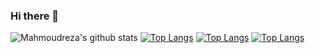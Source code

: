 ### Hi there 👋

<!--
**mentezami/mentezami** is a ✨ _special_ ✨ repository because its `README.md` (this file) appears on your GitHub profile.

Here are some ideas to get you started:

- 🔭 I’m currently working on ...
- 🌱 I’m currently learning ...
- 👯 I’m looking to collaborate on ...
- 🤔 I’m looking for help with ...
- 💬 Ask me about ...
- 📫 How to reach me: ...
- 😄 Pronouns: ...
- ⚡ Fun fact: ...
-->

![Mahmoudreza's github stats](https://github-readme-stats.vercel.app/api?username=mentezami&count_private=true&show_icons=true&theme=nightowl)
[![Top Langs](https://github-readme-stats.vercel.app/api/top-langs/?username=mentezami&count_private=true&show_icons=true&theme=nightowl&langs_count=8)](https://github.com/mentezami/github-readme-stats)
[![Top Langs](https://github-readme-stats.vercel.app/api/top-langs/?username=mentezami)](https://github.com/anuraghazra/github-readme-stats)
[![Top Langs](https://github-readme-stats.vercel.app/api/top-langs/?username=mentezami&langs_count=8)](https://github.com/anuraghazra/github-readme-stats)

